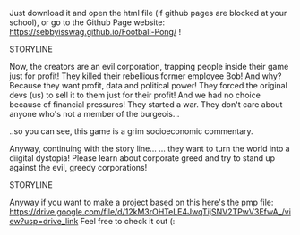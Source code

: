 Just download it and open the html file (if github pages are blocked at your school), or go to the Github Page website:  https://sebbyisswag.github.io/Football-Pong/ !

STORYLINE


Now, the creators are an evil corporation, trapping people inside their game just for profit! They killed their rebellious former employee Bob! And why? Because they want profit, data and political power! They forced the original devs (us) to sell it to them just for their profit! And we had no choice because of financial pressures! They started a war. They don't care about anyone who's not a member of the burgeois...

..so you can see, this game is a grim socioeconomic commentary.

Anyway, continuing with the story line...
... they want to turn the world into a diigital dystopia! Please learn about corporate greed and try to stand up against the evil, greedy corporations!

STORYLINE

Anyway if you want to make a project based on this here's the pmp file: https://drive.google.com/file/d/12kM3rOHTeLE4JwqTijSNV2TPwV3EfwA_/view?usp=drive_link Feel free to check it out (:
